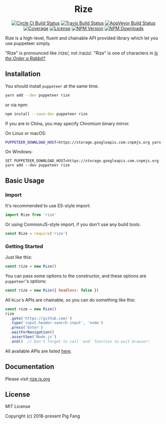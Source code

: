 <h1 align="center">Rize</h1>

<p align="center">
  <a href="https://circleci.com/gh/g-plane/rize/"><img src="https://img.shields.io/circleci/project/github/g-plane/rize.svg?style=flat-square" alt="Circle CI Build Status"></a>
  <a href="https://travis-ci.org/g-plane/rize"><img src="https://img.shields.io/travis/g-plane/rize.svg?style=flat-square" alt="Travis Build Status"></a>
  <a href="https://ci.appveyor.com/project/g-plane/rize"><img src="https://img.shields.io/appveyor/ci/g-plane/rize.svg?style=flat-square&logo=appveyor" alt="AppVeyor Build Status"></a>
  <a href="https://codecov.io/gh/g-plane/rize"><img src="https://img.shields.io/codecov/c/github/g-plane/rize.svg?style=flat-square" alt="Coverage"></a>
  <a href="https://github.com/g-plane/rize/blob/master/LICENSE"><img src="https://img.shields.io/github/license/g-plane/rize.svg?style=flat-square" alt="License"></a>
  <a href="https://www.npmjs.com/package/rize"><img src="https://img.shields.io/npm/v/rize.svg?style=flat-square" alt="NPM Version"></a>
  <a href="https://www.npmjs.com/package/rize"><img src="https://img.shields.io/npm/dm/rize.svg?style=flat-square" alt="NPM Downloads"></a>
</p>

Rize is a high-level, fluent and chainable API provided library which let you use puppeteer simply.

"Rize" is pronounced like /ɾize/, not /raɪzɪ/. "Rize" is one of characters in [*Is the Order a Rabbit?*](https://en.wikipedia.org/wiki/Is_the_Order_a_Rabbit%3F).

## Installation

You should install `puppeteer` at the same time.

```bash
yarn add --dev puppeteer rize
```

or via npm:

```bash
npm install --save-dev puppeteer rize
```

If you are in China, you may specify Chromium binary mirror.

On Linux or macOS:

```bash
PUPPETEER_DOWNLOAD_HOST=https://storage.googleapis.com.cnpmjs.org yarn add --dev puppeteer rize
```

On Windows:

```batch
SET PUPPETEER_DOWNLOAD_HOST=https://storage.googleapis.com.cnpmjs.org yarn add --dev puppeteer rize
```

## Basic Usage

### Import

It's recommended to use ES-style import:

```javascript
import Rize from 'rize'
```

Or using CommonJS-style import, if you don't use any build tools:

```javascript
const Rize = require('rize')
```

### Getting Started

Just like this:

```javascript
const rize = new Rize()
```

You can pass some options to the constructor,
and these options are `puppeteer`'s options:

```javascript
const rize = new Rize({ headless: false })
```

All `Rize`'s APIs are chainable, so you can do something like this:

```javascript
const rize = new Rize()
rize
  .goto('https://github.com/')
  .type('input.header-search-input', 'node')
  .press('Enter')
  .waitForNavigation()
  .assertSee('Node.js')
  .end()  // Don't forget to call `end` function to exit browser!
```

All available APIs are listed [here](https://rize.js.org/api/classes/_index_.rize.html). 

## Documentation

Please visit [rize.js.org](https://rize.js.org)

## License

MIT License

Copyright (c) 2018-present Pig Fang

